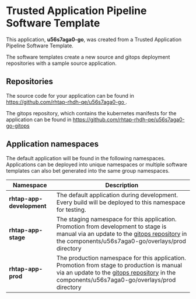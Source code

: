 # Trusted Application Pipeline Software Template

This application, **u56s7aga0-go**, was created from a Trusted Application Pipeline Software Template.

The software templates create a new source and gitops deployment repositories with a sample source application. 

## Repositories

The source code for your application can be found in [https://github.com/rhtap-rhdh-qe/u56s7aga0-go ](https://github.com/rhtap-rhdh-qe/u56s7aga0-go ).
 
The gitops repository, which contains the kubernetes manifests for the application can be found in 
[https://github.com/rhtap-rhdh-qe/u56s7aga0-go-gitops ](https://github.com/rhtap-rhdh-qe/u56s7aga0-go-gitops ) 

## Application namespaces 

The default application will be found in the following namespaces. Applications can be deployed into unique namespaces or multiple software templates can also bet generated into the same group namespaces.  

|  Namespace   |  Description   |  
| -------- | -------- |   
| **rhtap-app-development** | The default application during development. Every build will be deployed to this namespace for testing. | 
| **rhtap-app-stage** | The staging namespace for this application. Promotion from development to stage is manual via an update to the [gitops repository](https://github.com/rhtap-rhdh-qe/u56s7aga0-go-gitops ) in the components/u56s7aga0-go/overlays/prod directory |  
| **rhtap-app-prod** | The production namespace for this application. Promotion from stage to production is manual via an update to the [gitops repository](https://github.com/rhtap-rhdh-qe/u56s7aga0-go-gitops ) in the components/u56s7aga0-go/overlays/prod directory | 